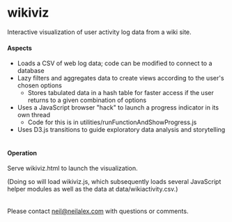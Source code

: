 # wikiviz

Interactive visualization of user activity log data from a wiki site.
&nbsp;  
#### Aspects

* Loads a CSV of web log data; code can be modified to connect to a database
* Lazy filters and aggregates data to create views according to the user's chosen options
  * Stores tabulated data in a hash table for faster access if the user returns to a given combination of options
* Uses a JavaScript browser "hack" to launch a progress indicator in its own thread
  * Code for this is in utilities/runFunctionAndShowProgress.js
* Uses D3.js transitions to guide exploratory data analysis and storytelling
  &nbsp;  
#### Operation

Serve wikiviz.html to launch the visualization.

(Doing so will load wikiviz.js, which subsequently loads several JavaScript helper modules as well as the data at data/wikiactivity.csv.)
&nbsp;  
&nbsp;  
&nbsp;  
Please contact [neil@neilalex.com](mailto:neil@neilalex.com) with questions or comments.
